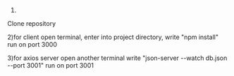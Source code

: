 1)
Clone repository

2)for client
open terminal, enter into project directory,
write "npm install" 
run on port 3000

3)for axios server
open another terminal
write "json-server --watch db.json --port 3001"
run on port 3001
